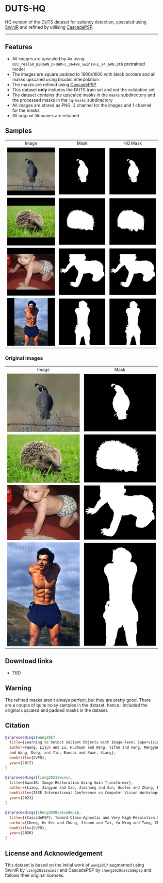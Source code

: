 <p align="center">
  <h1 align="left">DUTS-HQ</h1>
</p>

HQ version of the [DUTS](http://saliencydetection.net/duts/) dataset for saliency detection, upscaled using [SwinIR](https://github.com/JingyunLiang/SwinIR) and refined by utilising [CascadePSP](https://github.com/hkchengrex/CascadePSP).

---

## Features
- All images are upscaled by 4x using ```003_realSR_BSRGAN_DFOWMFC_s64w8_SwinIR-L_x4_GAN.pth``` pretrained model
- The images are square padded to 1600x1600 with black borders and all masks upscaled using bicubic interpolation
- The masks are refined using [CascadePSP](https://github.com/hkchengrex/CascadePSP)
- This dataset **only** includes the DUTS train set and not the validation set
- The dataset contains the upscaled masks in the ```masks``` subdirectory and the processed masks in the ```hq-masks``` subdirectory
- All images are stored as PNG, 3 channel for the images and 1 channel for the masks
- All original filenames are retained

## Samples

<table>
  <tr>
    <td align="center">Image</td>
    <td align="center">Mask</td>
    <td align="center">HQ Mask</td>
   </tr>
  <tr>
    <td> <img src="samples/ILSVRC2012_test_00004908.png"  alt="1"></td>
    <td> <img src="samples/masks/ILSVRC2012_test_00004908.png"  alt="1"></td>
    <td> <img src="samples/hq-masks/ILSVRC2012_test_00004908.png"  alt="1"></td>
   </tr>
  <tr>
    <td> <img src="samples/ILSVRC2013_test_00008420.png"  alt="1"></td>
    <td> <img src="samples/masks/ILSVRC2013_test_00008420.png"  alt="1"></td>
    <td> <img src="samples/hq-masks/ILSVRC2013_test_00008420.png"  alt="1"></td>
   </tr>
   <tr>
    <td> <img src="samples/n03188531_21621.png"  alt="1"></td>
    <td> <img src="samples/masks/n03188531_21621.png"  alt="1"></td>
    <td> <img src="samples/hq-masks/n03188531_21621.png"  alt="1"></td>
   </tr>
   <tr>
    <td> <img src="samples/n04371430_146.png"  alt="1"></td>
    <td> <img src="samples/masks/n04371430_146.png"  alt="1"></td>
    <td> <img src="samples/hq-masks/n04371430_146.png"  alt="1"></td>
   </tr>
</table>

### Original images
<table>
  <tr>
    <td align="center">Image</td>
    <td align="center">Mask</td>
   </tr>
  <tr>
    <td> <img src="samples/orig/ILSVRC2012_test_00004908.jpg"  alt="1"></td>
    <td><img src="samples/orig/ILSVRC2012_test_00004908.png" alt="2"></td>
   </tr>
   <tr>
    <td> <img src="samples/orig/ILSVRC2013_test_00008420.jpg"  alt="1"></td>
    <td><img src="samples/orig/ILSVRC2013_test_00008420.png" alt="2"></td>
   </tr>
   <tr>
    <td> <img src="samples/orig/n03188531_21621.jpg"  alt="1"></td>
    <td><img src="samples/orig/n03188531_21621.png" alt="2"></td>
   </tr>
   <tr>
    <td> <img src="samples/orig/n04371430_146.jpg"  alt="1"></td>
    <td><img src="samples/orig/n04371430_146.png" alt="2"></td>
   </tr>
</table>

## Download links
- TBD

## Warning
The refined masks aren't always perfect, but they are pretty good. There are a couple of quite noisy samples in the dataset, hence I included the original upscaled and padded masks in the dataset.

## Citation
```bibtex
@inproceedings{wang2017,
  title={Learning to Detect Salient Objects with Image-level Supervision},
  author={Wang, Lijun and Lu, Huchuan and Wang, Yifan and Feng, Mengyang 
  and Wang, Dong, and Yin, Baocai and Ruan, Xiang}, 
  booktitle={CVPR},
  year={2017}
}
```

```bibtex
@inproceedings{liang2021swinir,
  title={SwinIR: Image Restoration Using Swin Transformer},
  author={Liang, Jingyun and Cao, Jiezhang and Sun, Guolei and Zhang, Kai and Van Gool, Luc and Timofte, Radu},
  booktitle={IEEE International Conference on Computer Vision Workshops},
  year={2021}
}
```

```bibtex
@inproceedings{cheng2020cascadepsp,
  title={{CascadePSP}: Toward Class-Agnostic and Very High-Resolution Segmentation via Global and Local Refinement},
  author={Cheng, Ho Kei and Chung, Jihoon and Tai, Yu-Wing and Tang, Chi-Keung},
  booktitle={CVPR},
  year={2020}
}
```


## License and Acknowledgement
This dataset is based on the initial work of ```wang2017``` augmented using SwinIR by ```liang2021swinir``` and CascadePSP by ```cheng2020cascadepsp``` and follows their original licenses. 
